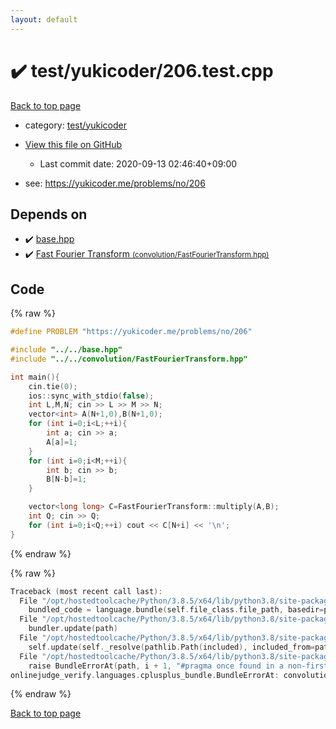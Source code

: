 ```yaml
---
layout: default
---
```


<!-- mathjax config similar to math.stackexchange -->
<script type="text/javascript" async
  src="https://cdnjs.cloudflare.com/ajax/libs/mathjax/2.7.5/MathJax.js?config=TeX-MML-AM_CHTML">
</script>
<script type="text/x-mathjax-config">
  MathJax.Hub.Config({
    TeX: { equationNumbers: { autoNumber: "AMS" }},
    tex2jax: {
      inlineMath: [ ['$','$'] ],
      processEscapes: true
    },
    "HTML-CSS": { matchFontHeight: false },
    displayAlign: "left",
    displayIndent: "2em"
  });
</script>

<script type="text/javascript" src="https://cdnjs.cloudflare.com/ajax/libs/jquery/3.4.1/jquery.min.js"></script>
<script src="https://cdn.jsdelivr.net/npm/jquery-balloon-js@1.1.2/jquery.balloon.min.js" integrity="sha256-ZEYs9VrgAeNuPvs15E39OsyOJaIkXEEt10fzxJ20+2I=" crossorigin="anonymous"></script>
<script type="text/javascript" src="../../../assets/js/copy-button.js"></script>
<link rel="stylesheet" href="../../../assets/css/copy-button.css" />


# :heavy_check_mark: test/yukicoder/206.test.cpp

<a href="../../../index.html">Back to top page</a>

* category: <a href="../../../index.html#de60e5ba474ac43bf7562c10f5977e2d">test/yukicoder</a>
* <a href="{{ site.github.repository_url }}/blob/master/test/yukicoder/206.test.cpp">View this file on GitHub</a>
    - Last commit date: 2020-09-13 02:46:40+09:00


* see: <a href="https://yukicoder.me/problems/no/206">https://yukicoder.me/problems/no/206</a>


## Depends on

* :heavy_check_mark: <a href="../../../library/base.hpp.html">base.hpp</a>
* :heavy_check_mark: <a href="../../../library/convolution/FastFourierTransform.hpp.html">Fast Fourier Transform <small>(convolution/FastFourierTransform.hpp)</small></a>


## Code

<a id="unbundled"></a>
{% raw %}
```cpp
#define PROBLEM "https://yukicoder.me/problems/no/206"

#include "../../base.hpp"
#include "../../convolution/FastFourierTransform.hpp"

int main(){
    cin.tie(0);
    ios::sync_with_stdio(false);
    int L,M,N; cin >> L >> M >> N;
    vector<int> A(N+1,0),B(N+1,0);
    for (int i=0;i<L;++i){
        int a; cin >> a;
        A[a]=1;
    }
    for (int i=0;i<M;++i){
        int b; cin >> b;
        B[N-b]=1;
    }

    vector<long long> C=FastFourierTransform::multiply(A,B);
    int Q; cin >> Q;
    for (int i=0;i<Q;++i) cout << C[N+i] << '\n';
}
```
{% endraw %}

<a id="bundled"></a>
{% raw %}
```cpp
Traceback (most recent call last):
  File "/opt/hostedtoolcache/Python/3.8.5/x64/lib/python3.8/site-packages/onlinejudge_verify/docs.py", line 349, in write_contents
    bundled_code = language.bundle(self.file_class.file_path, basedir=pathlib.Path.cwd())
  File "/opt/hostedtoolcache/Python/3.8.5/x64/lib/python3.8/site-packages/onlinejudge_verify/languages/cplusplus.py", line 185, in bundle
    bundler.update(path)
  File "/opt/hostedtoolcache/Python/3.8.5/x64/lib/python3.8/site-packages/onlinejudge_verify/languages/cplusplus_bundle.py", line 399, in update
    self.update(self._resolve(pathlib.Path(included), included_from=path))
  File "/opt/hostedtoolcache/Python/3.8.5/x64/lib/python3.8/site-packages/onlinejudge_verify/languages/cplusplus_bundle.py", line 310, in update
    raise BundleErrorAt(path, i + 1, "#pragma once found in a non-first line")
onlinejudge_verify.languages.cplusplus_bundle.BundleErrorAt: convolution/FastFourierTransform.hpp: line 6: #pragma once found in a non-first line

```
{% endraw %}

<a href="../../../index.html">Back to top page</a>

